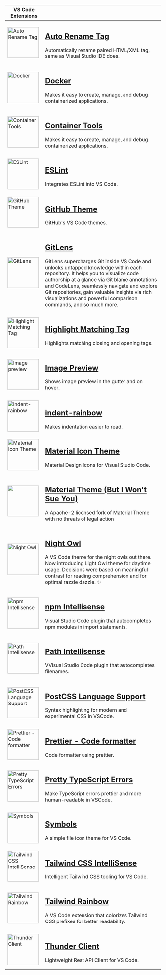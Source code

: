 | VS Code Extensions                                                                                                                                                                                                                                                                                                    |                                                                                                                                                                                                                                                                                                                                                                                                                                                            |
------------------------------------------------------------------------------------------------------------------------------------------------------------------------------------------------------------------------------------------------------------------------------------------------------------------------- | ---------------------------------------------------------------------------------------------------------------------------------------------------------------------------------------------------------------------------------------------------------------------------------------------------------------------------------------------------------------------------------------------------------------------------------------------------------- |
| <a href="https://marketplace.visualstudio.com/items?itemName=formulahendry.auto-rename-tag"><img width="100" src="https://formulahendry.gallerycdn.vsassets.io/extensions/formulahendry/auto-rename-tag/0.1.10/1644319230173/Microsoft.VisualStudio.Services.Icons.Default" alt="Auto Rename Tag">                      | <h2><a href="https://marketplace.visualstudio.com/items?itemName=formulahendry.auto-rename-tag">Auto Rename Tag</a></h2><p>Automatically rename paired HTML/XML tag, same as Visual Studio IDE does.</p>                                                                                                                                                                                                                                                   |
| <a href="https://marketplace.visualstudio.com/items?itemName=ms-azuretools.vscode-docker"><img width="100" src="https://ms-azuretools.gallerycdn.vsassets.io/extensions/ms-azuretools/vscode-docker/2.0.0/1748459272971/Microsoft.VisualStudio.Services.Icons.Default" alt="Docker">                                    | <h2><a href="https://marketplace.visualstudio.com/items?itemName=ms-azuretools.vscode-docker">Docker</a></h2><p>Makes it easy to create, manage, and debug containerized applications.</p>                                                                                                                                                                                                                                                                 |
| <a href="https://marketplace.visualstudio.com/items?itemName=ms-azuretools.vscode-containers"><img width="100" src="https://ms-azuretools.gallerycdn.vsassets.io/extensions/ms-azuretools/vscode-containers/2.0.3/1749132779268/Microsoft.VisualStudio.Services.Icons.Default" alt="Container Tools">                   | <h2><a href="https://marketplace.visualstudio.com/items?itemName=ms-azuretools.vscode-containers">Container Tools</a></h2><p>Makes it easy to create, manage, and debug containerized applications.</p>                                                                                                                                                                                                                                                    |
| <a href="https://marketplace.visualstudio.com/items?itemName=dbaeumer.vscode-eslint"><img width="100" src="https://dbaeumer.gallerycdn.vsassets.io/extensions/dbaeumer/vscode-eslint/2.3.0/1670230582430/Microsoft.VisualStudio.Services.Icons.Default" alt="ESLint">                                                   | <h2><a href="https://marketplace.visualstudio.com/items?itemName=dbaeumer.vscode-eslint">ESLint</a></h2><p>Integrates ESLint into VS Code.</p>                                                                                                                                                                                                                                                                                                             |
| <a href="https://marketplace.visualstudio.com/items?itemName=GitHub.github-vscode-theme"><img width="100" src="https://github.gallerycdn.vsassets.io/extensions/github/github-vscode-theme/6.3.2/1658208918815/Microsoft.VisualStudio.Services.Icons.Default" alt="GitHub Theme">                                       | <h2><a href="https://marketplace.visualstudio.com/items?itemName=GitHub.github-vscode-theme">GitHub Theme</a></h2><p>GitHub's VS Code themes.</p>                                                                                                                                                                                                                                                                                                          |
| <a href="https://marketplace.visualstudio.com/items?itemName=eamodio.gitlens"><img width="100" src="https://eamodio.gallerycdn.vsassets.io/extensions/eamodio/gitlens/2022.12.2304/1671786476796/Microsoft.VisualStudio.Services.Icons.Default" alt="GitLens">                                                          | <h2><a href="https://marketplace.visualstudio.com/items?itemName=eamodio.gitlens">GitLens</a></h2><p>GitLens supercharges Git inside VS Code and unlocks untapped knowledge within each repository. It helps you to visualize code authorship at a glance via Git blame annotations and CodeLens, seamlessly navigate and explore Git repositories, gain valuable insights via rich visualizations and powerful comparison commands, and so much more.</p> |
| <a href="https://marketplace.visualstudio.com/items?itemName=vincaslt.highlight-matching-tag"><img width="100" src="https://vincaslt.gallerycdn.vsassets.io/extensions/vincaslt/highlight-matching-tag/0.10.1/1624720983176/Microsoft.VisualStudio.Services.Icons.Default" alt="Highlight Matching Tag">                | <h2><a href="https://marketplace.visualstudio.com/items?itemName=vincaslt.highlight-matching-tag">Highlight Matching Tag</a></h2><p>Highlights matching closing and opening tags.</p>                                                                                                                                                                                                                                                                      |
| <a href="https://marketplace.visualstudio.com/items?itemName=kisstkondoros.vscode-gutter-preview"><img width="100" src="https://kisstkondoros.gallerycdn.vsassets.io/extensions/kisstkondoros/vscode-gutter-preview/0.32.2/1732997211540/Microsoft.VisualStudio.Services.Icons.Default" alt="Image preview">            | <h2><a href="https://marketplace.visualstudio.com/items?itemName=kisstkondoros.vscode-gutter-preview">Image Preview</a></h2><p>Shows image preview in the gutter and on hover.</p>                                                                                                                                                                                                                                                                         |
| <a href="https://marketplace.visualstudio.com/items?itemName=oderwat.indent-rainbow"><img width="100" src="https://oderwat.gallerycdn.vsassets.io/extensions/oderwat/indent-rainbow/8.3.1/1649543509070/Microsoft.VisualStudio.Services.Icons.Default" alt="indent-rainbow">                                            | <h2><a href="https://marketplace.visualstudio.com/items?itemName=oderwat.indent-rainbow">indent-rainbow</a></h2><p>Makes indentation easier to read.</p>                                                                                                                                                                                                                                                                                                   |
| <a href="https://marketplace.visualstudio.com/items?itemName=PKief.material-icon-theme"><img width="100" src="https://pkief.gallerycdn.vsassets.io/extensions/pkief/material-icon-theme/4.23.1/1671815617902/Microsoft.VisualStudio.Services.Icons.Default" alt="Material Icon Theme">                                  | <h2><a href="https://marketplace.visualstudio.com/items?itemName=PKief.material-icon-theme">Material Icon Theme</a></h2><p>Material Design Icons for Visual Studio Code.</p>                                                                                                                                                                                                                                                                               |
| <a href="https://marketplace.visualstudio.com/items?itemName=t3dotgg.vsc-material-theme-but-i-wont-sue-you"><img width="100" src="https://t3dotgg.gallerycdn.vsassets.io/extensions/t3dotgg/vsc-material-theme-but-i-wont-sue-you/35.0.3/1742959899645/Microsoft.VisualStudio.Services.Icons.Default" alt="">           | <h2><a href="https://marketplace.visualstudio.com/items?itemName=t3dotgg.vsc-material-theme-but-i-wont-sue-you">Material Theme (But I Won't Sue You)</a></h2><p>A Apache-2 licensed fork of Material Theme with no threats of legal action</p>                                                                                                                                                                                                             |
| <a href="https://marketplace.visualstudio.com/items?itemName=sdras.night-owl"><img width="100" src="https://sdras.gallerycdn.vsassets.io/extensions/sdras/night-owl/2.0.1/1625369748311/Microsoft.VisualStudio.Services.Icons.Default" alt="Night Owl">                                                                 | <h2><a href="https://marketplace.visualstudio.com/items?itemName=sdras.night-owl">Night Owl</a></h2><p>A VS Code theme for the night owls out there. Now introducing Light Owl theme for daytime usage. Decisions were based on meaningful contrast for reading comprehension and for optimal razzle dazzle. ✨</p>                                                                                                                                        |
| <a href="https://marketplace.visualstudio.com/items?itemName=christian-kohler.npm-intellisense"><img width="100" src="https://christian-kohler.gallerycdn.vsassets.io/extensions/christian-kohler/npm-intellisense/1.4.4/1671487986629/Microsoft.VisualStudio.Services.Icons.Default" alt="npm Intellisense">           | <h2><a href="https://marketplace.visualstudio.com/items?itemName=christian-kohler.npm-intellisense">npm Intellisense</a></h2><p>Visual Studio Code plugin that autocompletes npm modules in import statements.</p>                                                                                                                                                                                                                                         |
| <a href="https://marketplace.visualstudio.com/items?itemName=christian-kohler.path-intellisense"><img width="100" src="https://christian-kohler.gallerycdn.vsassets.io/extensions/christian-kohler/path-intellisense/2.8.4/1671488165155/Microsoft.VisualStudio.Services.Icons.Default" alt="Path Intellisense">        | <h2><a href="https://marketplace.visualstudio.com/items?itemName=christian-kohler.path-intellisense">Path Intellisense</a></h2><p>VVisual Studio Code plugin that autocompletes filenames.</p>                                                                                                                                                                                                                                                             |
| <a href="https://marketplace.visualstudio.com/items?itemName=csstools.postcss"><img width="100" src="https://csstools.gallerycdn.vsassets.io/extensions/csstools/postcss/1.0.9/1597724854049/Microsoft.VisualStudio.Services.Icons.Default" alt="PostCSS Language Support">                                             | <h2><a href="https://marketplace.visualstudio.com/items?itemName=csstools.postcss">PostCSS Language Support</a></h2><p>Syntax highlighting for modern and experimental CSS in VSCode.</p>                                                                                                                                                                                                                                                                  |
| <a href="https://marketplace.visualstudio.com/items?itemName=esbenp.prettier-vscode"><img width="100" src="https://esbenp.gallerycdn.vsassets.io/extensions/esbenp/prettier-vscode/9.10.3/1669835243304/Microsoft.VisualStudio.Services.Icons.Default" alt="Prettier - Code formatter">                                 | <h2><a href="https://marketplace.visualstudio.com/items?itemName=esbenp.prettier-vscode">Prettier - Code formatter</a></h2><p>Code formatter using prettier.</p>                                                                                                                                                                                                                                                                                           |
| <a href="https://marketplace.visualstudio.com/items?itemName=yoavbls.pretty-ts-errors"><img width="100" src="https://yoavbls.gallerycdn.vsassets.io/extensions/yoavbls/pretty-ts-errors/0.5.4/1712534608793/Microsoft.VisualStudio.Services.Icons.Default" alt="Pretty TypeScript Errors">                              | <h2><a href="https://marketplace.visualstudio.com/items?itemName=yoavbls.pretty-ts-errors">Pretty TypeScript Errors</a></h2><p>Make TypeScript errors prettier and more human-readable in VSCode.</p>                                                                                                                                                                                                                                                      |
| <a href="https://marketplace.visualstudio.com/items?itemName=miguelsolorio.symbols"><img width="100" src="https://miguelsolorio.gallerycdn.vsassets.io/extensions/miguelsolorio/symbols/0.0.22/1735927664353/Microsoft.VisualStudio.Services.Icons.Default" alt="Symbols">                                              | <h2><a href="https://marketplace.visualstudio.com/items?itemName=miguelsolorio.symbols">Symbols</a></h2><p>A simple file icon theme for VS Code.</p>                                                                                                                                                                                                                                                                                                       |
| <a href="https://marketplace.visualstudio.com/items?itemName=bradlc.vscode-tailwindcss"><img width="100" src="https://bradlc.gallerycdn.vsassets.io/extensions/bradlc/vscode-tailwindcss/0.9.11/1680168898408/Microsoft.VisualStudio.Services.Icons.Default" alt="Tailwind CSS IntelliSense">                           | <h2><a href="https://marketplace.visualstudio.com/items?itemName=esbenp.prettier-vscode">Tailwind CSS IntelliSense</a></h2><p>Intelligent Tailwind CSS tooling for VS Code.</p>                                                                                                                                                                                                                                                                            |
| <a href="https://marketplace.visualstudio.com/items?itemName=esdete.tailwind-rainbow"><img width="100" src="https://esdete.gallerycdn.vsassets.io/extensions/esdete/tailwind-rainbow/0.1.0/1739624095139/Microsoft.VisualStudio.Services.Icons.Default" alt="Tailwind Rainbow">                                         | <h2><a href="https://marketplace.visualstudio.com/items?itemName=esdete.tailwind-rainbow">Tailwind Rainbow</a></h2><p>A VS Code extension that colorizes Tailwind CSS prefixes for better readability.</p>                                                                                                                                                                                                                                                 |
| <a href="https://marketplace.visualstudio.com/items?itemName=rangav.vscode-thunder-client"><img width="100" src="https://rangav.gallerycdn.vsassets.io/extensions/rangav/vscode-thunder-client/2.35.3/1751389836293/Microsoft.VisualStudio.Services.Icons.Default" alt="Thunder Client">                                | <h2><a href="https://marketplace.visualstudio.com/items?itemName=rangav.vscode-thunder-client">Thunder Client</a></h2><p>Lightweight Rest API Client for VS Code.</p>                                                                                                                                                                                                                                                                                      |